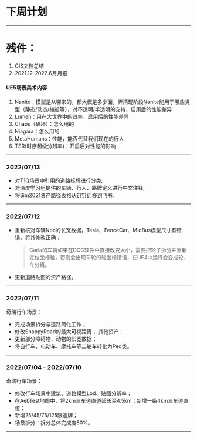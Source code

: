 # 下周计划

***
# 残件：
1. GIS文档总结 
2. 2021.12-2022.6月月报
#### UE5场景美术内容
1. Nanite：模型是从哪来的，都大概是多少面，弄清现阶段Nanite能用于哪些类型（静态/动态/植被等），对不透明/半透明的支持，启用后的性能差异
2. Lumen：用在大世界中的效率，启用后的性能差异
3. Chaos（破坏）：怎么用的
4. Niagara：怎么用的
5. MetaHumans：性能，能否代替我们现在的行人
6. TSR(时序超级分辨率)：开启后对性能的影响

***
### 2022/07/13
- 对T1Q场景中引用的道路标牌进行分类;
- 对深度学习组提供的车辆、行人、路牌定义进行中文注释;
- 将Sim2021资产路径表格从钉钉迁移到飞书。
***
### 2022/07/12
- 重新核对车辆Npc的长宽数据，Tesla、FenceCar、MidBus模型尺寸有错误，将其修改正确；
  >Carla的车辆如果在DCC软件中直接改变大小，需要把轮子拆分并重新定位坐标轴，否则会出现车轮的轴坐标错误，在UE4中运行会变成轮、车分离。
- 更新道路贴图的资产路径。
***
### 2022/07/11
奇瑞行车场景：
- 完成场景拆分与道路简化工作；
- 修改SnappyRoad的最大可视距离；
其他资产：
- 更新部分障碍物、动物的长宽数据；
- 将自行车、电动车、摩托车等二轮车转化为Ped类。
***
### 2022/07/04 - 2022/07/10
奇瑞行车场景：
- 修改行车场景中建筑、道路模型Lod、贴图分辨率；
- 在AebTest地图中，将2km三车道直道延长至4.5km；新增一条4km三车道直道；
- 新增25/45/75/125限速牌；
- 场景拆分：拆分总体完成度80%。
***